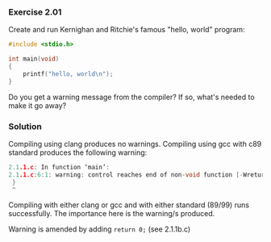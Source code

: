 ### Exercise 2.01
Create and run Kernighan and Ritchie's famous "hello, world" program:
```c
#include <stdio.h>

int main(void)
{
    printf("hello, world\n");
}
```
Do you get a warning message from the compiler? If so, what's needed to make it
go away?

### Solution
Compiling using clang produces no warnings.
Compiling using gcc with c89 standard produces the following warning:
```c
2.1.1.c: In function ‘main’:
2.1.1.c:6:1: warning: control reaches end of non-void function [-Wreturn-type]
 }
 ^
```
Compiling with either clang or gcc and with either standard (89/99) runs successfully. The importance here is the warning/s produced.

Warning is amended by adding `return 0;` (see 2.1.1b.c)

